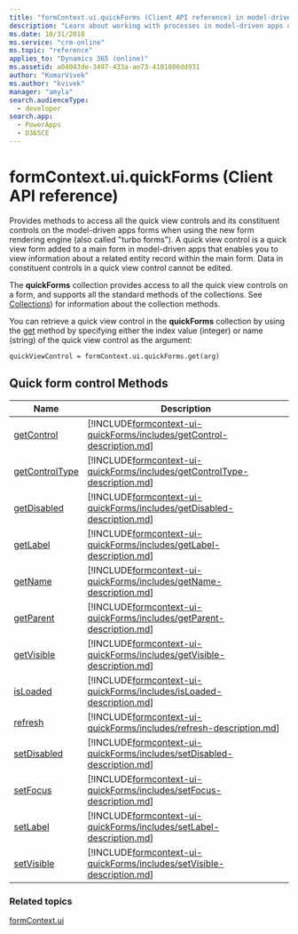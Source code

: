 ```yaml
---
title: "formContext.ui.quickForms (Client API reference) in model-driven apps| MicrosoftDocs"
description: "Learn about working with processes in model-driven apps using client API."
ms.date: 10/31/2018
ms.service: "crm-online"
ms.topic: "reference"
applies_to: "Dynamics 365 (online)"
ms.assetid: a04043de-3497-433a-ae73-4101806dd931
author: "KumarVivek"
ms.author: "kvivek"
manager: "amyla"
search.audienceType: 
  - developer
search.app: 
  - PowerApps
  - D365CE
---
```

# formContext.ui.quickForms (Client API reference)



Provides methods to access all the quick view controls and its constituent controls on the model-driven apps forms when using the new form rendering engine (also called "turbo forms"). A quick view control is a quick view form added to a main form in model-driven apps that enables you to view information about a related entity record within the main form. Data in constituent controls in a quick view control cannot be edited.

The **quickForms** collection provides access to all the quick view controls on a form, and supports all the standard methods of the collections. See [Collections](collections.md)) for information about the collection methods. 

You can retrieve a quick view control in the **quickForms** collection by using the [get](collections/get.md) method by specifying either the index value (integer) or name (string) of the quick view control as the argument:

`quickViewControl = formContext.ui.quickForms.get(arg)`


## Quick form control Methods

|Name|Description|
|--|--|
|[getControl](formcontext-ui-quickForms/getControlType.md)|[!INCLUDE[formcontext-ui-quickForms/includes/getControl-description.md](formcontext-ui-quickForms/includes/getControl-description.md)]|
|[getControlType](formcontext-ui-quickForms/getControlType.md)|[!INCLUDE[formcontext-ui-quickForms/includes/getControlType-description.md](formcontext-ui-quickForms/includes/getControlType-description.md)]|
|[getDisabled](formcontext-ui-quickForms/getDisabled.md)|[!INCLUDE[formcontext-ui-quickForms/includes/getDisabled-description.md](formcontext-ui-quickForms/includes/getDisabled-description.md)]|
|[getLabel](formcontext-ui-quickForms/getLabel.md)|[!INCLUDE[formcontext-ui-quickForms/includes/getLabel-description.md](formcontext-ui-quickForms/includes/getLabel-description.md)]|
|[getName](formcontext-ui-quickForms/getName.md)|[!INCLUDE[formcontext-ui-quickForms/includes/getName-description.md](formcontext-ui-quickForms/includes/getName-description.md)]|
|[getParent](formcontext-ui-quickForms/getParent.md)|[!INCLUDE[formcontext-ui-quickForms/includes/getParent-description.md](formcontext-ui-quickForms/includes/getParent-description.md)]|
|[getVisible](formcontext-ui-quickForms/getVisible.md)|[!INCLUDE[formcontext-ui-quickForms/includes/getVisible-description.md](formcontext-ui-quickForms/includes/getVisible-description.md)]|
|[isLoaded](formcontext-ui-quickForms/isLoaded.md)|[!INCLUDE[formcontext-ui-quickForms/includes/isLoaded-description.md](formcontext-ui-quickForms/includes/isLoaded-description.md)]|
|[refresh](formcontext-ui-quickForms/refresh.md)|[!INCLUDE[formcontext-ui-quickForms/includes/refresh-description.md](formcontext-ui-quickForms/includes/refresh-description.md)]|
|[setDisabled](formcontext-ui-quickForms/setDisabled.md)|[!INCLUDE[formcontext-ui-quickForms/includes/setDisabled-description.md](formcontext-ui-quickForms/includes/setDisabled-description.md)]|
|[setFocus](formcontext-ui-quickForms/setFocus.md)|[!INCLUDE[formcontext-ui-quickForms/includes/setFocus-description.md](formcontext-ui-quickForms/includes/setFocus-description.md)]|
|[setLabel](formcontext-ui-quickForms/setLabel.md)|[!INCLUDE[formcontext-ui-quickForms/includes/setLabel-description.md](formcontext-ui-quickForms/includes/setLabel-description.md)]|
|[setVisible](formcontext-ui-quickForms/setVisible.md)|[!INCLUDE[formcontext-ui-quickForms/includes/setVisible-description.md](formcontext-ui-quickForms/includes/setVisible-description.md)]|


### Related topics

[formContext.ui](formContext-ui.md)